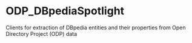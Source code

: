 # ODP_DBpediaSpotlight
Clients for extraction of DBpedia entities and their properties from Open Directory Project (ODP) data
